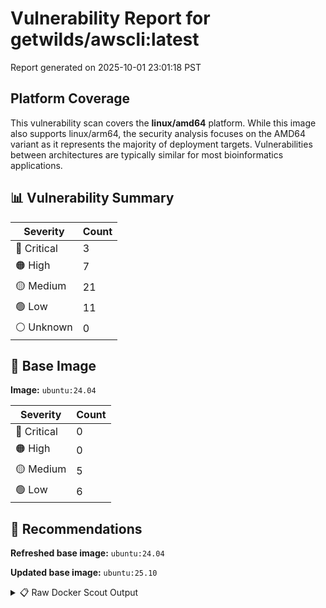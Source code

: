 # Vulnerability Report for getwilds/awscli:latest

Report generated on 2025-10-01 23:01:18 PST

## Platform Coverage

This vulnerability scan covers the **linux/amd64** platform. While this image also supports linux/arm64, the security analysis focuses on the AMD64 variant as it represents the majority of deployment targets. Vulnerabilities between architectures are typically similar for most bioinformatics applications.

## 📊 Vulnerability Summary

| Severity | Count |
|----------|-------|
| 🔴 Critical | 3 |
| 🟠 High | 7 |
| 🟡 Medium | 21 |
| 🟢 Low | 11 |
| ⚪ Unknown | 0 |

## 🐳 Base Image

**Image:** `ubuntu:24.04`

| Severity | Count |
|----------|-------|
| 🔴 Critical | 0 |
| 🟠 High | 0 |
| 🟡 Medium | 5 |
| 🟢 Low | 6 |

## 🔄 Recommendations

**Refreshed base image:** `ubuntu:24.04`

**Updated base image:** `ubuntu:25.10`

<details>
<summary>📋 Raw Docker Scout Output</summary>

```text
Target               │  getwilds/awscli:latest-amd64  │    3C     7H    21M    11L   
    digest             │  e6cbfa5742ee                          │                              
  Base image           │  ubuntu:24.04                          │    0C     0H     5M     6L   
  Refreshed base image │  ubuntu:24.04                          │    0C     0H     5M     6L   
                       │                                        │                              
  Updated base image   │  ubuntu:25.10                          │    0C     0H     0M     0L   
                       │                                        │                  -5     -6   

What's next:
    View vulnerabilities → docker scout cves getwilds/awscli:latest-amd64
    View base image update recommendations → docker scout recommendations getwilds/awscli:latest-amd64
    Include policy results in your quickview by supplying an organization → docker scout quickview getwilds/awscli:latest-amd64 --org <organization>
```
</details>
